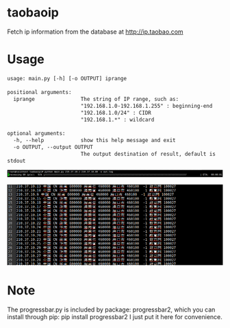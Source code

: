 # taobaoip
Fetch ip information from the database at http://ip.taobao.com
# Usage
    usage: main.py [-h] [-o OUTPUT] iprange

    positional arguments:
      iprange               The string of IP range, such as:
                            "192.168.1.0-192.168.1.255" : beginning-end
                            "192.168.1.0/24" : CIDR
                            "192.168.1.*" : wildcard

    optional arguments:
      -h, --help            show this help message and exit
      -o OUTPUT, --output OUTPUT
                            The output destination of result, default is stdout

![Image text](https://github.com/Ghostist/taobaoip/blob/master/screenshot/screenshot1.png)

![Image text](https://github.com/Ghostist/taobaoip/blob/master/screenshot/screenshot2.png)

# Note
The progressbar.py is included by package: progressbar2, which you can install through pip:
pip install progressbar2
I just put it here for convenience.
